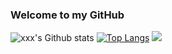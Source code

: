### Welcome to my GitHub
![`xxx`'s Github stats](https://github-readme-stats.vercel.app/api?username=devbzx&show_icons=true&hide=issues,contribs)
[![Top Langs](https://github-readme-stats.vercel.app/api/top-langs/?username=devbzx&layout=compact)](https://github.com/devbzx/github-readme-stats)
<img src="https://wakatime.com/share/@e3f261d4-423b-42d3-bf34-9bac6993ea07/f0ea81d6-8592-4967-9490-66452bd0b6b9.png">



